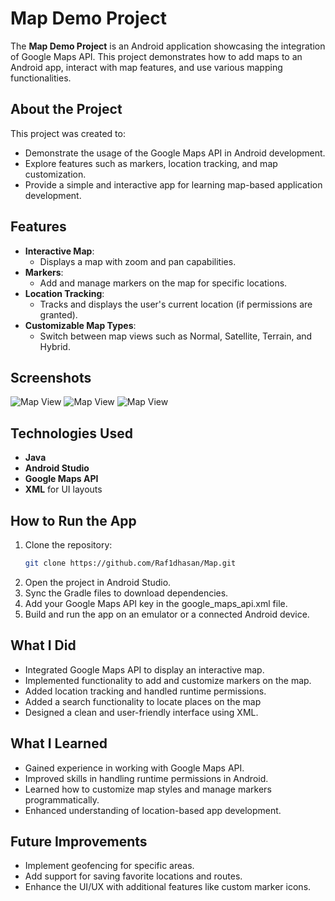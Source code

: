# Map Demo Project

The **Map Demo Project** is an Android application showcasing the integration of Google Maps API. This project demonstrates how to add maps to an Android app, interact with map features, and use various mapping functionalities.

## About the Project

This project was created to:
- Demonstrate the usage of the Google Maps API in Android development.
- Explore features such as markers, location tracking, and map customization.
- Provide a simple and interactive app for learning map-based application development.

## Features
- **Interactive Map**:
  - Displays a map with zoom and pan capabilities.
- **Markers**:
  - Add and manage markers on the map for specific locations.
- **Location Tracking**:
  - Tracks and displays the user's current location (if permissions are granted).
- **Customizable Map Types**:
  - Switch between map views such as Normal, Satellite, Terrain, and Hybrid.

## Screenshots

![Map View](ss8.jpg)
![Map View](ss9.jpg)
![Map View](ss10.jpg)




## Technologies Used
- **Java**
- **Android Studio**
- **Google Maps API**
- **XML** for UI layouts

## How to Run the App
1. Clone the repository:
   ```bash
   git clone https://github.com/Raf1dhasan/Map.git
2. Open the project in Android Studio.
3. Sync the Gradle files to download dependencies.
4. Add your Google Maps API key in the google_maps_api.xml file.
5. Build and run the app on an emulator or a connected Android device.

## What I Did
- Integrated Google Maps API to display an interactive map.
- Implemented functionality to add and customize markers on the map.
- Added location tracking and handled runtime permissions.
- Added a search functionality to locate places on the map
- Designed a clean and user-friendly interface using XML.

## What I Learned
- Gained experience in working with Google Maps API.
- Improved skills in handling runtime permissions in Android.
- Learned how to customize map styles and manage markers programmatically.
- Enhanced understanding of location-based app development.

## Future Improvements
- Implement geofencing for specific areas.
- Add support for saving favorite locations and routes.
- Enhance the UI/UX with additional features like custom marker icons.
